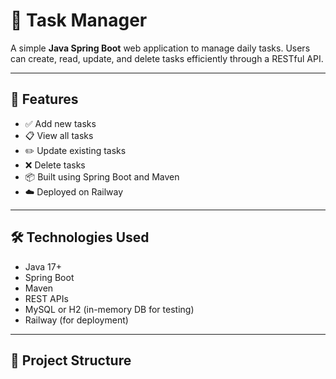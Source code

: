 # 📝 Task Manager

A simple **Java Spring Boot** web application to manage daily tasks. Users can create, read, update, and delete tasks efficiently through a RESTful API.

---

## 🚀 Features

- ✅ Add new tasks
- 📋 View all tasks
- ✏️ Update existing tasks
- ❌ Delete tasks
- 📦 Built using Spring Boot and Maven
- ☁️ Deployed on Railway

---

## 🛠️ Technologies Used

- Java 17+
- Spring Boot
- Maven
- REST APIs
- MySQL or H2 (in-memory DB for testing)
- Railway (for deployment)

---

## 📂 Project Structure

